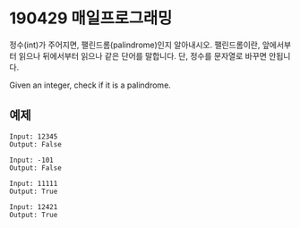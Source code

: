 # 190429 매일프로그래밍
정수(int)가 주어지면, 팰린드롬(palindrome)인지 알아내시오. 팰린드롬이란, 앞에서부터 읽으나 뒤에서부터 읽으나 같은 단어를 말합니다. 단, 정수를 문자열로 바꾸면 안됩니다.

Given an integer, check if it is a palindrome.

## 예제
```
Input: 12345
Output: False
```

```
Input: -101
Output: False
```

```
Input: 11111
Output: True
```

```
Input: 12421
Output: True
```